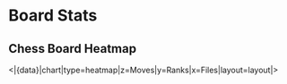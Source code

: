 # Board Stats

## Chess Board Heatmap

<|{data}|chart|type=heatmap|z=Moves|y=Ranks|x=Files|layout=layout|>

